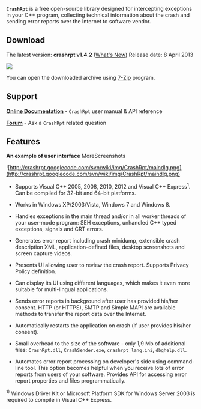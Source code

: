 **`CrashRpt`** is a free open-source library designed for intercepting exceptions in your C++ program, collecting technical information about the crash and sending error reports over the Internet to software vendor.

## Download ##

The latest version: **crashrpt v1.4.2** ([What's New](http://crashrpt.sourceforge.net/Changelog.txt)) Release date:  8 April 2013

[![](http://crashrpt.googlecode.com/svn/wiki/img/CrashRpt/download.png)](http://crashrpt.googlecode.com/files/CrashRpt_v.1.4.2_r1609.7z)

You can open the downloaded archive using [7-Zip](http://www.7-zip.org/) program.

## Support ##

**[Online Documentation](http://crashrpt.sourceforge.net/)** - `CrashRpt` user manual & API reference

**[Forum](https://groups.google.com/forum/#!forum/crashrpt)** - Ask a `CrashRpt` related question

## Features ##

**An example of user interface** MoreScreenshots

![http://crashrpt.googlecode.com/svn/wiki/img/CrashRpt/maindlg.png](http://crashrpt.googlecode.com/svn/wiki/img/CrashRpt/maindlg.png)

  * Supports Visual C++ 2005, 2008, 2010, 2012 and Visual C++ Express<sup>1</sup>. Can be compiled   for 32-bit and 64-bit platforms.

  * Works in Windows XP/2003/Vista, Windows 7 and Windows 8.

  * Handles exceptions in the main thread and/or in all worker threads of your user-mode program: SEH exceptions, unhandled C++ typed exceptions, signals and CRT errors.

  * Generates error report including crash minidump, extensible crash description XML, application-defined files, desktop screenshots and screen capture videos.

  * Presents UI allowing user to review the crash report. Supports Privacy Policy definition.

  * Can display its UI using different languages, which makes it even more suitable for multi-lingual applications.

  * Sends error reports in background after user has provided his/her consent. HTTP (or HTTPS), SMTP and Simple MAPI are available methods to transfer the report data over the Internet.

  * Automatically restarts the application on crash (if user provides his/her consent).

  * Small overhead to the size of the software - only 1,9 Mb of additional files: `CrashRpt.dll`, `CrashSender.exe`, `crashrpt_lang.ini`, `dbghelp.dll`.

  * Automates error report processing on developer's side using command-line tool. This option becomes helpful when you receive lots of error reports from users of your software. Provides API for accessing error report properties and files programmatically.

<sup>1)</sup> Windows Driver Kit or Microsoft Platform SDK for Windows Server 2003 is required to compile in Visual C++ Express.